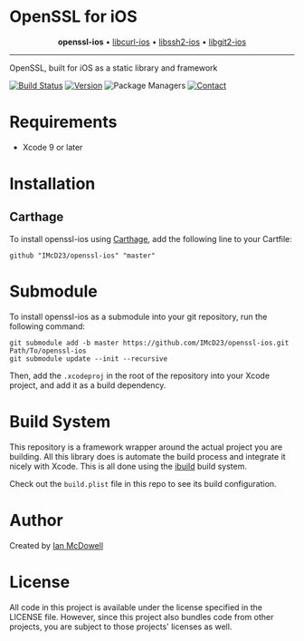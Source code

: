 # OpenSSL for iOS

<p align="center">
  <b>openssl-ios</b> &bull;
  <a href="https://github.com/IMcD23/libcurl-ios">libcurl-ios</a> &bull;
  <a href="https://github.com/IMcD23/libssh2-ios">libssh2-ios</a> &bull;
  <a href="https://github.com/IMcD23/libgit2-ios">libgit2-ios</a>
</p>

--------

OpenSSL, built for iOS as a static library and framework

[![Build Status](http://img.shields.io/travis/IMcD23/openssl-ios.svg)](https://travis-ci.org/IMcD23/openssl-ios)
[![Version](https://img.shields.io/github/release/IMcD23/openssl-ios.svg)](https://github.com/IMcD23/openssl-ios/releases/latest)
![Package Managers](https://img.shields.io/badge/supports-Carthage-orange.svg)
[![Contact](https://img.shields.io/badge/contact-%40ian__mcdowell-3a8fc1.svg)](https://twitter.com/ian_mcdowell)

# Requirements

* Xcode 9 or later

# Installation

## Carthage
To install openssl-ios using [Carthage](https://github.com/Carthage/Carthage), add the following line to your Cartfile:

```
github "IMcD23/openssl-ios" "master"
```

# Submodule
To install openssl-ios as a submodule into your git repository, run the following command:

```
git submodule add -b master https://github.com/IMcD23/openssl-ios.git Path/To/openssl-ios
git submodule update --init --recursive
```

Then, add the `.xcodeproj` in the root of the repository into your Xcode project, and add it as a build dependency.

# Build System
This repository is a framework wrapper around the actual project you are building. All this library does is automate the build process and integrate it nicely with Xcode. This is all done using the [ibuild](https://github.com/IMcD23/ibuild) build system.

Check out the `build.plist` file in this repo to see its build configuration.

# Author
Created by [Ian McDowell](https://ianmcdowell.net)

# License
All code in this project is available under the license specified in the LICENSE file. However, since this project also bundles code from other projects, you are subject to those projects' licenses as well.